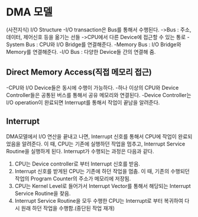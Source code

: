 # DMA 모델

(사전지식)
I/O Structure
-I/O transaction은 Bus를 통해서 수행된다.
->Bus : 주소, 데이터, 제어신호 등을 옮기는 선들
->CPU에서 다른 Device에 접근할 수 있는 통로
-System Bus : CPU와 I/O Bridge를 연결해준다.
-Memory Bus : I/O Bridge와 Memory를 연결해준다.
-I/O Bus : 다양한 Device들 간의 연결해 줌.

## Direct Memory Access(직접 메모리 접근)

-CPU와 I/O Device들은 동시에 수행이 가능하다.
-하나 이상의 CPU와 Device Controller들은 공통된 버스를 통해서 공유 메모리와 연결된다. 
-Device Controller는 I/O operation이 완료되면 Interrupt를 통해서 작업이 끝남을 알려준다.

## Interrupt

DMA모델에서 I/O 연산을 끝내고 나면, Interrupt 신호를 통해서 CPU에 작업이 완료되었음을 알려준다. 이 때, CPU는 기존에 실행하던 작업을 멈추고, Interrupt Service Routine을 실행하게 된다. Interrupt가 수행되는 과정은 다음과 같다.

1. CPU는 Device controller로 부터 Interrupt 신호를 받음.
2. Interrupt 신호를 받게된 CPU는 기존에 하던 작업을 멈춤. 이 때, 기존의 수행되던 작업의 Program Counter의 주소가 메모리에 저장됨.
3. CPU는 Kernel Level로 들어가서 Interrupt Vector를 통해서 해당되는 Interrupt Service Routine을 찾음.
4. Interrupt Service Routine을 모두 수행한 CPU는 Interrupt로 부터 복귀하여 다시 원래 하던 작업을 수행함.(중단된 작업 재개)